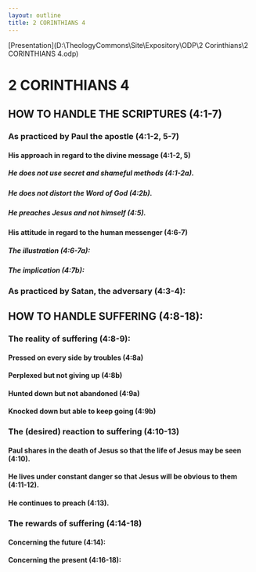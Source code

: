 ```yaml
---
layout: outline
title: 2 CORINTHIANS 4
---
```

[Presentation](D:\TheologyCommons\Site\Expository\ODP\2 Corinthians\2 CORINTHIANS 4.odp)
# 2 CORINTHIANS 4 
## HOW TO HANDLE THE SCRIPTURES (4:1-7) 
###  As practiced by Paul the apostle (4:1-2, 5-7) 
####  His approach in regard to the divine message (4:1-2, 5) 
#####  He does not use secret and shameful methods (4:1-2a). 
#####  He does not distort the Word of God (4:2b). 
#####  He preaches Jesus and not himself (4:5). 
####  His attitude in regard to the human messenger (4:6-7) 
#####  The illustration (4:6-7a): 
#####  The implication (4:7b): 
###  As practiced by Satan, the adversary (4:3-4): 
## HOW TO HANDLE SUFFERING (4:8-18): 
###  The reality of suffering (4:8-9): 
####  Pressed on every side by troubles (4:8a) 
####  Perplexed but not giving up (4:8b) 
####  Hunted down but not abandoned (4:9a) 
####  Knocked down but able to keep going (4:9b) 
###  The (desired) reaction to suffering (4:10-13) 
####  Paul shares in the death of Jesus so that the life of Jesus may be seen (4:10). 
####  He lives under constant danger so that Jesus will be obvious to them (4:11-12). 
####  He continues to preach (4:13). 
###  The rewards of suffering (4:14-18) 
####  Concerning the future (4:14): 
####  Concerning the present (4:16-18): 
